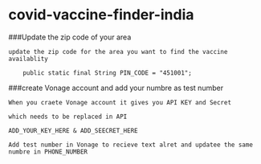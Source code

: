 # covid-vaccine-finder-india

###Update the zip code of your area 
```
update the zip code for the area you want to find the vaccine availablity 

    public static final String PIN_CODE = "451001";

```

###create Vonage account and add your numbre as test number 
```
When you craete Vonage account it gives you API KEY and Secret

which needs to be replaced in API 

ADD_YOUR_KEY_HERE & ADD_SEECRET_HERE

Add test number in Vonage to recieve text alret and updatee the same numbre in PHONE_NUMBER

```


